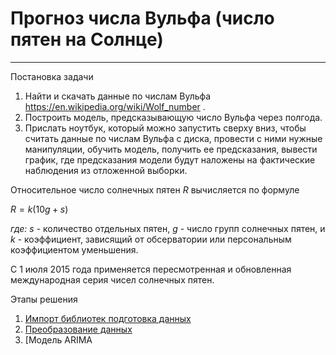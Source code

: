 # Прогноз числа Вульфа (число пятен на Солнце)

***
Постановка задачи
1. Найти и скачать данные по числам Вульфа https://en.wikipedia.org/wiki/Wolf_number .
2. Построить модель, предсказывающую число Вульфа через полгода.
3. Прислать ноутбук, который можно запустить сверху вниз, чтобы считать данные по числам Вульфа с диска, провести с ними нужные манипуляции, обучить модель, получить ее предсказания, вывести график, где предсказания модели будут наложены на фактические наблюдения из отложенной выборки.

Относительное число солнечных пятен $R$ вычисляется по формуле

$R=k(10g+s)$

*где:*
$s$ - количество отдельных пятен,
$g$ - число групп солнечных пятен, и
$k$ - коэффициент, зависящий от обсерватории или персональным коэффициентом уменьшения.

С 1 июля 2015 года применяется пересмотренная и обновленная международная серия чисел солнечных пятен.


Этапы решения

1. [Импорт библиотек подготовка данных](https://github.com/artystyle/wolf_sunspot/blob/master/wolf.ipynb#1)
2. [Преобразование данных](https://github.com/artystyle/wolf_sunspot/blob/master/wolf.ipynb#2)
3. [Модель ARIMA[](#](https://github.com/artystyle/wolf_sunspot/blob/master/wolf.ipynb)3)
